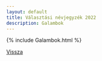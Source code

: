 ```yaml
---
layout: default
title: Választási névjegyzék 2022
description: Galambok
---
```


{% include Galambok.html %}

[Vissza](./)